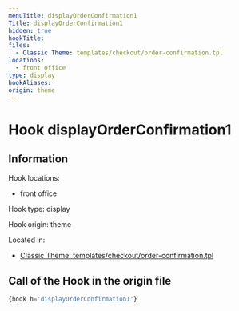 ```yaml
---
menuTitle: displayOrderConfirmation1
Title: displayOrderConfirmation1
hidden: true
hookTitle: 
files:
  - Classic Theme: templates/checkout/order-confirmation.tpl
locations:
  - front office
type: display
hookAliases:
origin: theme
---
```


# Hook displayOrderConfirmation1

## Information

Hook locations: 
  - front office

Hook type: display

Hook origin: theme

Located in: 
  - [Classic Theme: templates/checkout/order-confirmation.tpl](https://github.com/PrestaShop/classic-theme/blob/develop/templates/checkout/order-confirmation.tpl)

## Call of the Hook in the origin file

```php
{hook h='displayOrderConfirmation1'}
```